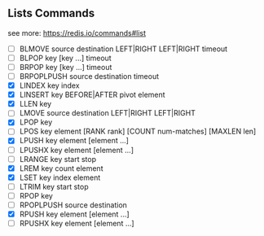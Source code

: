## Lists Commands

see more: https://redis.io/commands#list

- [ ] BLMOVE source destination LEFT|RIGHT LEFT|RIGHT timeout
- [ ] BLPOP key [key ...] timeout
- [ ] BRPOP key [key ...] timeout
- [ ] BRPOPLPUSH source destination timeout
- [x] LINDEX key index
- [x] LINSERT key BEFORE|AFTER pivot element
- [x] LLEN key
- [ ] LMOVE source destination LEFT|RIGHT LEFT|RIGHT
- [x] LPOP key
- [ ] LPOS key element [RANK rank] [COUNT num-matches] [MAXLEN len]
- [x] LPUSH key element [element ...]
- [ ] LPUSHX key element [element ...]
- [ ] LRANGE key start stop
- [x] LREM key count element
- [x] LSET key index element
- [ ] LTRIM key start stop
- [ ] RPOP key
- [ ] RPOPLPUSH source destination
- [x] RPUSH key element [element ...]
- [ ] RPUSHX key element [element ...]
